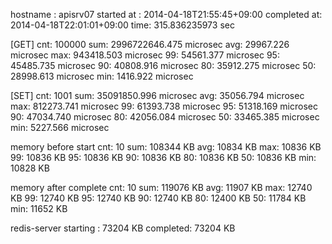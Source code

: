 hostname    : apisrv07
started at  : 2014-04-18T21:55:45+09:00
completed at: 2014-04-18T22:01:01+09:00
time: 315.836235973 sec

[GET]
cnt: 100000
sum: 2996722646.475 microsec
avg: 29967.226 microsec
max: 943418.503 microsec
 99: 54561.377 microsec
 95: 45485.735 microsec
 90: 40808.916 microsec
 80: 35912.275 microsec
 50: 28998.613 microsec
min:  1416.922 microsec

[SET]
cnt: 1001
sum: 35091850.996 microsec
avg: 35056.794 microsec
max: 812273.741 microsec
 99: 61393.738 microsec
 95: 51318.169 microsec
 90: 47034.740 microsec
 80: 42056.084 microsec
 50: 33465.385 microsec
min:  5227.566 microsec

memory before start
cnt: 10
sum: 108344 KB
avg: 10834 KB
max: 10836 KB
 99: 10836 KB
 95: 10836 KB
 90: 10836 KB
 80: 10836 KB
 50: 10836 KB
min: 10828 KB

memory after complete
cnt: 10
sum: 119076 KB
avg: 11907 KB
max: 12740 KB
 99: 12740 KB
 95: 12740 KB
 90: 12740 KB
 80: 12400 KB
 50: 11784 KB
min: 11652 KB

redis-server
starting : 73204 KB
completed: 73204 KB
